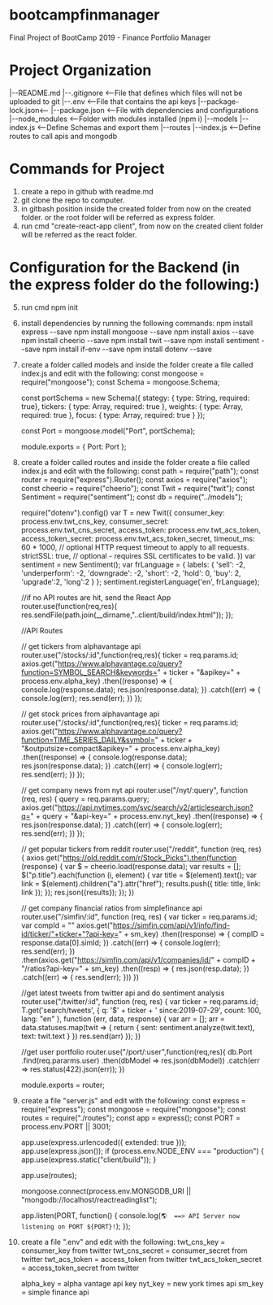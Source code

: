 # bootcampfinmanager
Final Project of BootCamp 2019 - Finance Portfolio Manager

# Project Organization
|--README.md
|--.gitignore       <--File that defines which files will not be uploaded to git
|--.env             <--File that contains the api keys
|--package-lock.json<--
|--package.json     <--File with dependencies and configurations
|--node_modules     <--Folder with modules installed (npm i)
|--models
   |--index.js      <--Define Schemas and export them
|--routes
   |--index.js      <--Define routes to call apis and mongodb

# Commands for Project
1) create a repo in github with readme.md
2) git clone the repo to computer.
3) in gitbash position inside the created folder from now on the created folder.
or the root folder will be referred as express folder.
4) run cmd "create-react-app client", from now on the created client folder will
be referred as the react folder.
# Configuration for the Backend (in the express folder do the following:)
5) run cmd npm init
6) install dependencies by running the following commands: 
    npm install express --save
    npm install mongoose --save
    npm install axios --save
    npm install cheerio --save
    npm install twit --save
    npm install sentiment --save
    npm install if-env --save
    npm install dotenv --save
7) create a folder called models and inside the folder create a file called index.js
and edit with the following:
    const mongoose = require("mongoose");
    const Schema = mongoose.Schema;

    const portSchema = new Schema({
        stategy: { type: String, required: true},
        tickers: { type: Array, required: true },
        weights: { type: Array, required: true },
        focus: { type: Array, required: true }
    });

    const Port = mongoose.model("Port", portSchema);

    module.exports = {
        Port: Port
    };

8) create a folder called routes and inside the folder create a file called index.js 
and edit with the following: 
    const path = require("path");
    const router = require("express").Router();
    const axios = require("axios");
    const cheerio = require("cheerio");
    const Twit = require("twit");
    const Sentiment = require("sentiment");
    const db = require("../models");

    require("dotenv").config()
    var T = new Twit({
        consumer_key: process.env.twt_cns_key,
        consumer_secret: process.env.twt_cns_secret,
        access_token: process.env.twt_acs_token,
        access_token_secret: process.env.twt_acs_token_secret,
        timeout_ms: 60 * 1000,  // optional HTTP request timeout to apply to all requests.
        strictSSL: true,     // optional - requires SSL certificates to be valid.
    })
    var sentiment = new Sentiment();
    var frLanguage = {
        labels: {
        'sell': -2,
        'underperform': -2,
        'downgrade': -2,
        'short': -2,
        'hold': 0,
        'buy': 2,
        'upgrade':2,
        'long':2
        }
    };
    sentiment.registerLanguage('en', frLanguage);

    //if no API routes are hit, send the React App
    router.use(function(req,res){
        res.sendFile(path.join(__dirname,"..client/build/index.html"));
    });

    //API Routes

    // get tickers from alphavantage api
    router.use("/stocks/:id",function(req,res){
        ticker = req.params.id;
        axios.get("https://www.alphavantage.co/query?function=SYMBOL_SEARCH&keywords=" + ticker + "&apikey=" + process.env.alpha_key)
        .then((response) => {
            console.log(response.data);
            res.json(response.data);
        })
        .catch((err) => {
            console.log(err);
            res.send(err);
        })
    });

    // get stock prices from alphavantage api
    router.use("/stocks/:id",function(req,res){
        ticker = req.params.id;
        axios.get("https://www.alphavantage.co/query?function=TIME_SERIES_DAILY&symbol=" + ticker + "&outputsize=compact&apikey=" + process.env.alpha_key)
        .then((response) => {
            console.log(response.data);
            res.json(response.data);
        })
        .catch((err) => {
            console.log(err);
            res.send(err);
        })
    });

    // get company news from nyt api
    router.use("/nyt/:query", function (req, res) {
        query = req.params.query;
        axios.get("https://api.nytimes.com/svc/search/v2/articlesearch.json?q=" + query + "&api-key=" + process.env.nyt_key)
        .then((response) => {
            res.json(response.data);
        })
        .catch((err) => {
            console.log(err);
            res.send(err);
        })
    });

    // get popular tickers from reddit
    router.use("/reddit", function (req, res) {
        axios.get("https://old.reddit.com/r/Stock_Picks").then(function (response) {
        var $ = cheerio.load(response.data);
        var results = [];
        $("p.title").each(function (i, element) {
            var title = $(element).text();
            var link = $(element).children("a").attr("href");
            results.push({
                title: title,
                link: link
            });
        });
        res.json({results});
        });
    })

    // get company financial ratios from simplefinance api
    router.use("/simfin/:id", function (req, res) {
        var ticker = req.params.id;
        var compId = ""
        axios.get("https://simfin.com/api/v1/info/find-id/ticker/"+ticker+"?api-key=" + sm_key)
        .then((response) => {
            compID = response.data[0].simId;
        })
        .catch((err) => {
            console.log(err);
            res.send(err);
        })
        .then(axios.get("https://simfin.com/api/v1/companies/id/" + compID + "/ratios?api-key=" + sm_key)
        .then((resp) => {
            res.json(resp.data);
        })
        .catch((err) => {
            res.send(err);
        }))
    })

    //get latest tweets from twitter api and do sentiment analysis
    router.use("/twitter/:id", function (req, res) {
        var ticker = req.params.id;
        T.get('search/tweets', { q: '$' + ticker + ' since:2019-07-29', count: 100, lang: "en" }, function (err, data, response) {
        var arr = [];
        arr = data.statuses.map(twit => {
            return { sent: sentiment.analyze(twit.text), text: twit.text }
        })
        res.send(arr)
        });
    })

    //get user portfolio
    router.use("/port/:user",function(req,res){
        db.Port
            .find(req.pararms.user)
            .then(dbModel => res.json(dbModel))
            .catch(err => res.status(422).json(err));
    })

    module.exports = router;

9) create a file "server.js" and edit with the following:
    const express = require("express");
    const mongoose = require("mongoose");
    const routes = require("./routes");
    const app = express();
    const PORT = process.env.PORT || 3001;

    app.use(express.urlencoded({ extended: true }));
    app.use(express.json());
    if (process.env.NODE_ENV === "production") {
    app.use(express.static("client/build"));
    }
    
    app.use(routes);

    mongoose.connect(process.env.MONGODB_URI || "mongodb://localhost/reactreadinglist");

    app.listen(PORT, function() {
    console.log(`🌎  ==> API Server now listening on PORT ${PORT}!`);
    });


8) create a file ".env" and edit with the following:
    twt_cns_key = consumer_key from twitter
    twt_cns_secret = consumer_secret from twitter
    twt_acs_token = access_token from twitter
    twt_acs_token_secret = access_token_secret from twitter

    alpha_key = alpha vantage api key
    nyt_key = new york times api
    sm_key = simple finance api





